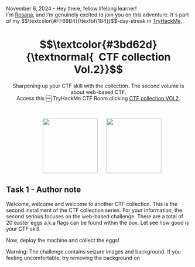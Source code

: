 <p align="left">November 6, 2024 - Hey there, fellow lifelong learner!<br>
I´m <a href="https://www.linkedin.com/in/rosanafssantos/">Rosana</a>, and I’m genuinely excited to join you on this adventure. It´s part of my $$\textcolor{#FF69B4}{\textbf{184}}$$-day-streak in  <a href="https://tryhackme.com/r/p/Rosana">TryHackMe</a>.</p>

<h1 align="center">
  $$\textcolor{#3bd62d}{\textnormal{&nbsp; CTF collection Vol.2}}$$
</h1>

<p align="center">Sharpening up your CTF skill with the collection. The second volume is about web-based CTF.<br>
                  Access this 🆓 TryHackMe CTF Room clicking <a href="https://tryhackme.com/r/room/ctfcollectionvol2">CTF collection VOl.2</a>.</p><br>
<p align="center">
  <img height="150px" hspace="20" src="https://github.com/user-attachments/assets/6628e1a4-ea67-4e69-b719-702b2fc07e4c">
  <img height="150px" src="https://github.com/user-attachments/assets/88772c45-e475-4d0a-a8cb-c1c1440725d7">
</p>

<h2>Task 1 - Author note</h2>

<p>Welcome, welcome and welcome to another CTF collection. This is the second installment of the CTF collection series. For your information, the second serious focuses on the web-based challenge. There are a total of 20 easter eggs a.k.a flags can be found within the box. Let see how good is your CTF skill.<br>

Now, deploy the machine and collect the eggs!</p>

<p>Warning: The challenge contains seizure images and background. If you feeling uncomfortable, try removing the background on <style> tag.</p>

Note: All the challenges flag are formatted as THM{flag}, unless stated otherwise</p>

> 1.1 - <em>Fact: Eggs contain the highest quality protein you can buy.</em><br>
>> <strong>No answer needed</strong><br>
<p><br></p>

<h2>Task 2 - Easter egg</h2>

<p>Submit all your easter egg right here. Gonna find it all!</p>

> 2.1 - <em>Easter 1</em><br>
>> <strong>THM{4u70b07_r0ll_0u7}</strong><br>
<p><br></p>

> 2.2 - <em>Easter 2</em><br>
>> <strong>THM{f4ll3n_b453}</strong><br>
<p><br></p>

> 2.3 - <em>Easter 3</em><br>
>> <strong>______</strong><br>
<p><br></p>

> 2.4 - <em>Easter 4</em><br>
>> <strong>______</strong><br>
<p><br></p>

> 2.5 - <em>Easter 5</em><br>
>> <strong>______</strong><br>
<p><br></p>

> 2.6 - <em>Easter 6</em><br>
>> <strong>______</strong><br>
<p><br></p>

> 2.7 - <em>Easter 7</em><br>
>> <strong>______</strong><br>
<p><br></p>

> 2.8 - <em>Easter 8</em><br>
>> <strong>______</strong><br>
<p><br></p>

> 2.9 - <em>Easter 9</em><br>
>> <strong>______</strong><br>
<p><br></p>

> .2.10 - <em>Easter 10</em><br>
>> <strong>______</strong><br>
<p><br></p>






